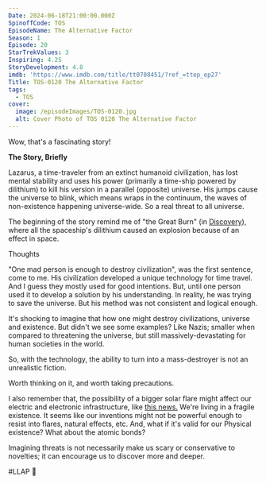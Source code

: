 ```yaml
---
Date: 2024-06-18T21:00:00.000Z
SpinoffCode: TOS
EpisodeName: The Alternative Factor
Season: 1
Episode: 20
StarTrekValues: 3
Inspiring: 4.25
StoryDevelopment: 4.8
imdb: 'https://www.imdb.com/title/tt0708451/?ref_=ttep_ep27'
Title: TOS-0120 The Alternative Factor
tags:
  - TOS
cover:
  image: /episodeImages/TOS-0120.jpg
  alt: Cover Photo of TOS 0120 The Alternative Factor
---
```


Wow, that's a fascinating story!

**The Story, Briefly**

Lazarus, a time-traveler from an extinct humanoid civilization, has lost mental stability and uses his power (primarily a time-ship powered by dilithium) to kill his version in a parallel (opposite) universe. His jumps cause the universe to blink, which means wraps in the continuum, the waves of non-existence happening universe-wide. So a real threat to all universe.

The beginning of the story remind me of "the Great Burn" (in [Discovery](/tags/DIS)), where all the spaceship's dilithium caused an explosion because of an effect in space.

Thoughts

"One mad person is enough to destroy civilization", was the first sentence, come to me. His civilization developed a unique technology for time travel. And I guess they mostly used for good intentions. But, until one person used it to develop a solution by his understanding. In reality, he was trying to save the universe. But his method was not consistent and logical enough.

It's shocking to imagine that how one might destroy civilizations, universe and existence. But didn't we see some examples? Like Nazis; smaller when compared to threatening the universe, but still massively-devastating for human societies in the world.

So, with the technology, the ability to turn into a mass-destroyer is not an unrealistic fiction.

Worth thinking on it, and worth taking precautions.

I also remember that, the possibility of a bigger solar flare might affect our electric and electronic infrastructure, like [this news.](https://www.cbsnews.com/news/how-do-solar-storms-affect-electronics-gps-power-grid-internet/) We're living in a fragile existence. It seems like our inventions might not be powerful enough to resist into flares, natural effects, etc. And, what if it's valid for our Physical existence? What about the atomic bonds?

Imagining threats is not necessarily make us scary or conservative to novelties; it can encourage us to discover more and deeper.

\#LLAP 🖖
